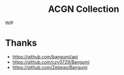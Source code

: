 <h1 align="center">ACGN Collection</h1>

<!-- <picture>
  <source media="(prefers-color-scheme: dark)" srcset=".github/image/normal-dark.png">
  <img alt="normal" src=".github/image/normal.png">
</picture>

<picture>
  <source media="(prefers-color-scheme: dark)" srcset=".github/image/edit-dark.png">
  <img alt="edit" src=".github/image/edit.png">
</picture> -->

WIP

# Thanks

- https://github.com/bangumi/api
- https://github.com/czy0729/Bangumi
- https://github.com/Zebeqo/Bangumi